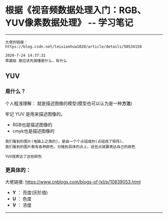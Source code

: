 # 根据《视音频数据处理入门：RGB、YUV像素数据处理》 -- 学习笔记
---
```
大佬的链接：https://blog.csdn.net/leixiaohua1020/article/details/50534150

2020-7-24 14:37:31
零基础 故应该先搞懂是什么，有什么
```

## YUV
### 是什么？
个人粗浅理解： 就是描述图像的模型(模型也可以认为是一种**方法**)

牢记 YUV 是用来描述图像的。
* RGB也是描述图像的
* cmyk也是描述图像的

```
我们看到的图片(电脑上之类的)，是由一个个点组成的(点组成了矩阵)，
我们看到的图片都有各种颜色，分摊到具体的点上，这些点就要表达自己的颜色

YUV就表达了这些颜色
```

### 更具体的：
大佬链接: https://www.cnblogs.com/blogs-of-lxl/p/10839053.html
* **Y** ： 亮度(灰阶值)
* **U** ： 色度
* **V** ： 浓度


---

